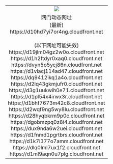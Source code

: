 ﻿<table>
  <tr></tr>
  <tr><td colspan=2 align=center><img src="https://d10hd7yi7or4ng.cloudfront.net/Up/oGate.jpg" /></td></tr>
  <tr><td colspan=2 align=center>网门动态网址<br/>(最新)
<br>https://d10hd7yi7or4ng.cloudfront.net
<br/><br/>(以下网址可能失效)
<br>https://d19jlm04gz2w0o.cloudfront.net
<br>https://d1h2ftdyr0xaq0.cloudfront.net
<br>https://dvyn5o5ycj86n.cloudfront.net
<br>https://d1vlacj114ad47.cloudfront.net
<br>https://dq9412ikq1a4o.cloudfront.net
<br>https://d2lq43gkmjufr0.cloudfront.net
<br>https://d3g1uukwih0e71.cloudfront.net
<br>https://d1pl54x4irwx3r.cloudfront.net
<br>https://d1bhf7673m42c8.cloudfront.net
<br>https://d2wqf9ng5wy8lu.cloudfront.net
<br>https://d28hyqbkrm9p0c.cloudfront.net
<br>https://dgobmzpq0z8i4.cloudfront.net
<br>https://dux9nda6w2uei.cloudfront.net
<br>https://d1fnmd1pgrtbrs.cloudfront.net
<br>https://d1k7i377o7amm.cloudfront.net
<br>https://dlq0lml7ux1f2.cloudfront.net
<br>https://d1ml9aqn0u7plg.cloudfront.net
    </td>
  </tr>
</table>
